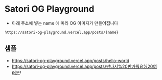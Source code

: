 # Satori OG Playground

- 아래 주소에 넣는 name 에 따라 OG 이미지가 만들어집니다

```
https://satori-og-playground.vercel.app/posts/{name}
```

## 샘플

- https://satori-og-playground.vercel.app/posts/hello-world
- https://satori-og-playground.vercel.app/posts/만나서%20반가워요%20여러분!

